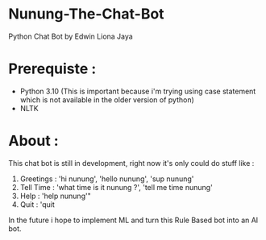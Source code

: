# Nunung-The-Chat-Bot
Python Chat Bot by Edwin Liona Jaya

# Prerequiste :
- Python 3.10 (This is important because i'm trying using case statement which is not available in the older version of python)
- NLTK

# About :
This chat bot is still in development, right now it's only could do stuff like :

1. Greetings : 'hi nunung', 'hello nunung', 'sup nunung' 
2. Tell Time : 'what time is it nunung ?', 'tell me time nunung'
3. Help      : 'help nunung'"
4. Quit      : 'quit

In the future i hope to implement ML and turn this Rule Based bot into an AI bot.
